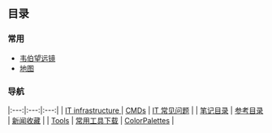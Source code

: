 ## 目录
### 常用
* [韦伯望远镜](https://webbtelescope.org/)
* [地图](http://www.gditu.net/)


### 导航

|:---:|:---:|:---:|
| [IT infrastructure ](IT_infrastructure/index_IT_infrastructure.md) | [CMDs](itnotes/index_itnotes.md) | [IT 常见问题](IT_FAQ/index_IT_FAQ.md) |
| [笔记目录](notes/index_notes.md) | [参考目录](referrence/referrence_index.md) | [新闻收藏](news/index_news.md) |
| [Tools](notes/index_notes.md) | [常用工具下载](itnotes/devtools.md) | [ColorPalettes](static/ColorPalettes.html) |
